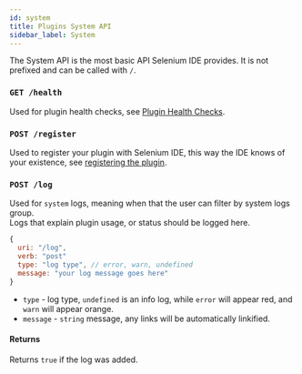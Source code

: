 ```yaml
---
id: system
title: Plugins System API
sidebar_label: System
---
```


The System API is the most basic API Selenium IDE provides. It is not prefixed and can be called with `/`. 

### `GET /health`

Used for plugin health checks, see [Plugin Health Checks](../../plugins/health-checks).

### `POST /register`

Used to register your plugin with Selenium IDE, this way the IDE knows of your existence, see [registering the plugin](../../plugins/plugins-getting-started#registering-the-plugin).

### `POST /log`

Used for `system` logs, meaning when that the user can filter by system logs group.  
Logs that explain plugin usage, or status should be logged here.  

```js
{
  uri: "/log",
  verb: "post"
  type: "log type", // error, warn, undefined
  message: "your log message goes here"
}
```
- `type` - log type, `undefined` is an info log, while `error` will appear red, and `warn` will appear orange.
- `message` - `string` message, any links will be automatically linkified.

#### Returns

Returns `true` if the log was added.
